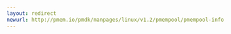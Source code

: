 ```yaml
---
layout: redirect
newurl: http://pmem.io/pmdk/manpages/linux/v1.2/pmempool/pmempool-info.1.html
---
```

